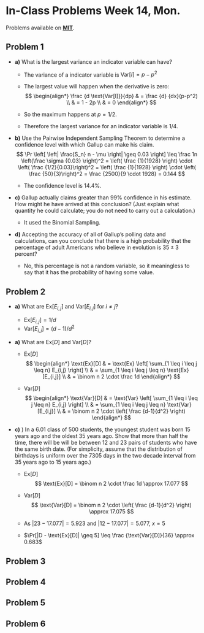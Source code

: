 # In-Class Problems Week 14, Mon.

Problems available on [**MIT**](https://openlearninglibrary.mit.edu/assets/courseware/v1/b7be7d68c4152657a6f9dbc9e4aebab4/asset-v1:OCW+6.042J+2T2019+type@asset+block/MIT6_042JS15_cp34.pdf).

## Problem 1

* **a)** What is the largest variance an indicator variable can have?

  * The variance of a indicator variable is $\text{Var}[I] = p-p^2$

  * The largest value will happen when the derivative is zero:
    $$
    \begin{align*}
    	\frac {d \text{Var[I]}}{dp} & = \frac {d} {dx}(p-p^2) \\
    								& = 1 - 2p \\
    								& = 0
    \end{align*}	
    $$
    

  * So the maximum happens at $p= 1/2$.

  * Therefore the largest variance for an indicator variable is 1/4.

* **b)** Use the Pairwise Independent Sampling Theorem to determine a confidence level with which Gallup can make his claim.
  $$
  \Pr \left[ \left| \frac{S_n} n - \mu \right| \geq 0.03 \right] \leq \frac 1n \left(\frac \sigma {0.03} \right)^2 =  \left( \frac {1}{1928} \right) \cdot  \left( \frac {1/2}{0.03}\right)^2 = \left( \frac {1}{1928} \right) \cdot  \left( \frac {50}{3}\right)^2 = \frac {2500}{9 \cdot 1928} = 0.144
  $$

  * The confidence level is 14.4%.

* **c)** Gallup actually claims greater than 99% confidence in his estimate. How might he have arrived at this conclusion? (Just explain what quantity he could calculate; you do not need to carry out a calculation.)

  * It used the Binomial Sampling.

* **d)** Accepting the accuracy of all of Gallup’s polling data and calculations, can you conclude that there is a high probability that the percentage of adult Americans who believe in evolution is $35 \pm 3$ percent?

  * No, this percentage is not a random variable, so it meaningless to say that it has the probability of having some value.

## Problem 2

* **a)** What are $\text{Ex}[E_{i,j}]$ and $\text{Var}[E_{i,j}]$  for $i \neq j$?

  *  $\text{Ex}[E_{i,j}] = 1/d$
  * $\text{Var}[E_{i,j}] = (d-1)/d^2$

* **a)** What are $\text{Ex}[D]$ and $\text{Var}[D]$?

  *  $\text{Ex}[D]$
    $$
    \begin{align*}
      	\text{Ex}[D] & = \text{Ex} \left[ \sum_{1 \leq i \leq j \leq n} E_{i,j} \right] \\
      				 & = \sum_{1 \leq i \leq j \leq n} \text{Ex} [E_{i,j}] \\
      				 & = \binom n 2 \cdot \frac 1d
      \end{align*}
    $$
    

  *  $\text{Var}[D]$
    $$
    \begin{align*}
      	\text{Var}[D] & = \text{Var} \left[ \sum_{1 \leq i \leq j \leq n} E_{i,j} \right] \\
      				 & = \sum_{1 \leq i \leq j \leq n} \text{Var} [E_{i,j}] \\
      				 & = \binom n 2 \cdot \left( \frac {d-1}{d^2} \right)
      \end{align*}
    $$

* **c)** ) In a 6.01 class of 500 students, the youngest student was born 15 years ago and the oldest 35 years ago. Show that more than half the time, there will be will be between 12 and 23 pairs of students who have the same birth date. (For simplicity, assume that the distribution of birthdays is uniform over the 7305 days in the two decade interval from 35 years ago to 15 years ago.)

  * $\text{Ex}[D]$
    $$
      	\text{Ex}[D] = \binom n 2 \cdot \frac 1d \approx 17.077
    $$
    

  * $\text{Var}[D]$
    $$
    \text{Var}[D] = \binom n 2 \cdot \left( \frac {d-1}{d^2} \right) \approx 17.075
    $$

  *  As $|23 - 17.077| = 5.923$  and $|12 - 17.077| = 5.077$, $x = 5$

  * $\Pr[|D - \text{Ex}[D]| \geq 5]  \leq \frac {\text{Var}[D]}{36} \approx 0.683$

## Problem 3

## Problem 4

## Problem 5

## Problem 6